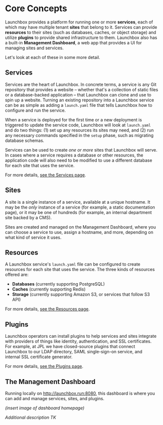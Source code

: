 # Core Concepts

Launchbox provides a platform for running one or more **services**,
each of which may have multiple tenant **sites** that belong to it.
Services can provide **resources** to their sites (such as databases, caches, or object storage)
and utilize **plugins** to provide shared infrastructure to them.
Launchbox also has a built-in **Management Dashboard**,
a web app that provides a UI for managing sites and services. 

Let's look at each of these in some more detail.


## Services

Services are the heart of Launchbox.
In concrete terms, a service is any Git repository that provides a website –
whether that's a collection of static files or a database-backed application –
that Launchbox can clone and use to spin up a website.
Turning an existing repository into a Launchbox service can be as simple as
adding a `launch.yaml` file that tells Launchbox how to configure and run the service.

When a service is deployed for the first time or a new deployment is triggered to update the service code,
Launchbox will look at `launch.yaml` and do two things:
(1) set up any resources its sites may need, and
(2) run any necessary commands specified in the `setup` phase, such as migrating database schemas.

Services can be used to create _one or more_ sites that Launchbox will serve.
In cases where a service requires a database or other resources,
the application code will also need to be modified to
use a different database for each site that uses the service.

For more details, [see the Services page](features/services/).


## Sites

A site is a single instance of a service, available at a unique hostname.
It may be the _only_ instance of a service (for example, a static documentation page),
or it may be one of hundreds (for example, an internal department site backed by a CMS).

Sites are created and managed on the Management Dashboard, where you can choose a service to use,
assign a hostname, and more, depending on what kind of service it uses.


## Resources

A Launchbox service's `launch.yaml` file can be configured
to create resources for each site that uses the service.
The three kinds of resources offered are:

- **Databases** (currently supporting PostgreSQL)
- **Caches** (currently supporting Redis)
- **Storage** (currently supporting Amazon S3, or services that follow S3 API)

For more details, [see the Resources page](features/resources/).


## Plugins

Launchbox operators can install plugins to help services and sites integrate
with providers of things like identity, authentication, and SSL certificates.
For example, at JPL we have closed-source plugins that connect Launchbox to
our LDAP directory, SAML single-sign-on service, and internal SSL certificate generator.

For more details, [see the Plugins page](features/plugins/).


## The Management Dashboard

Running locally on <http://launchbox.run:8080>, this dashboard is where you can add and manage services, sites, and plugins.

_(insert image of dashboard homepage)_

_Additional description TK_
